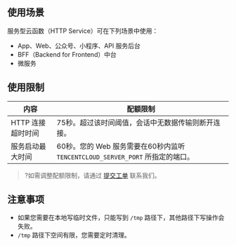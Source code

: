 
## 使用场景
服务型云函数（HTTP Service）可在下列场景中使用：
- App、Web、公众号、小程序、API 服务后台
- BFF（Backend for Frontend）中台
- 微服务

## 使用限制

| 内容             | 配额限制                                                     | 
| ---------------- | ------------------------------------------------------------ |
| HTTP 连接超时时间 | 75秒。超过该时间阈值，会话中无数据传输则断开连接。           | 
| 服务启动最大时间 | 60秒。您的 Web 服务需要在60秒内监听 `TENCENTCLOUD_SERVER_PORT` 所指定的端口。 |              

>?如需调整配额限制，请通过 [提交工单](https://console.cloud.tencent.com/workorder/category?level1_id=6&level2_id=668&source=0&data_title=%E6%97%A0%E6%9C%8D%E5%8A%A1%E5%99%A8%E4%BA%91%E5%87%BD%E6%95%B0%20SCF&level3_id=671&radio_title=%E4%BD%BF%E7%94%A8%E9%99%90%E5%88%B6%E6%8F%90%E5%8D%87%E7%94%B3%E8%AF%B7&queue=81&scene_code=17230&step=2)  联系我们。

## 注意事项
- 如果您需要在本地写临时文件，只能写到 `/tmp` 路径下，其他路径下写操作会失败。
- `/tmp` 路径下空间有限，您需要定时清理。
